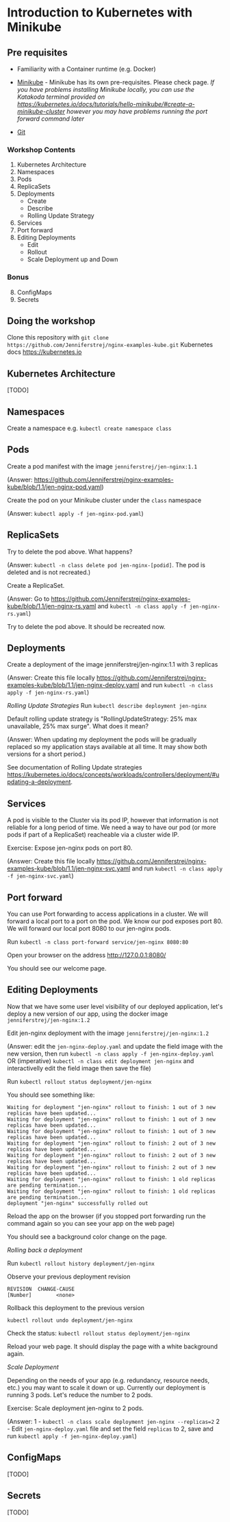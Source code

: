 # Introduction to Kubernetes with Minikube

## Pre requisites

* Familiarity with a Container runtime (e.g. Docker)

* [Minikube](https://kubernetes.io/docs/tasks/tools/install-minikube/) - Minikube has its own pre-requisites. Please check page.
_If you have problems installing Minikube locally, you can use the Katakoda terminal provided on https://kubernetes.io/docs/tutorials/hello-minikube/#create-a-minikube-cluster however you may have problems running the port forward command later_

* [Git](https://www.linode.com/docs/development/version-control/how-to-install-git-on-linux-mac-and-windows/)

### Workshop Contents
1. Kubernetes Architecture
2. Namespaces
3. Pods
4. ReplicaSets
5. Deployments
   - Create
   - Describe
   - Rolling Update Strategy
6. Services
7. Port forward
8. Editing Deployments
   - Edit
   - Rollout
   - Scale Deployment up and Down

### Bonus

8. ConfigMaps
9. Secrets


## Doing the workshop

Clone this repository with `git clone https://github.com/Jenniferstrej/nginx-examples-kube.git`
Kubernetes docs https://kubernetes.io 

## Kubernetes Architecture

[TODO]

## Namespaces

Create a namespace e.g. `kubectl create namespace class`

## Pods

Create a pod manifest with the image `jenniferstrej/jen-nginx:1.1`

(Answer: https://github.com/Jenniferstrej/nginx-examples-kube/blob/1.1/jen-nginx-pod.yaml)

Create the pod on your Minikube cluster under the `class` namespace

(Answer: `kubectl apply -f jen-nginx-pod.yaml`)

## ReplicaSets

Try to delete the pod above. What happens?

(Answer: `kubectl -n class delete pod jen-nginx-[podid]`. The pod is deleted and is not recreated.)

Create a ReplicaSet.

(Answer: Go to https://github.com/Jenniferstrej/nginx-examples-kube/blob/1.1/jen-nginx-rs.yaml and `kubectl -n class apply -f jen-nginx-rs.yaml`)

Try to delete the pod above. It should be recreated now.

## Deployments

Create a deployment of the image jenniferstrej/jen-nginx:1.1 with 3 replicas

(Answer: Create this file locally https://github.com/Jenniferstrej/nginx-examples-kube/blob/1.1/jen-nginx-deploy.yaml and run `kubectl -n class apply -f jen-nginx-rs.yaml`)

_Rolling Update Strategies_
Run `kubectl describe deployment jen-nginx`

Default rolling update strategy is "RollingUpdateStrategy:  25% max unavailable, 25% max surge". What does it mean?

(Answer: When updating my deployment the pods will be gradually replaced so my application stays available at all time. It may show both versions for a short period.)

See documentation of Rolling Update strategies https://kubernetes.io/docs/concepts/workloads/controllers/deployment/#updating-a-deployment.

## Services

A pod is visible to the Cluster via its pod IP, however that information is not reliable for a long period of time. We need a way to have our pod (or more pods if part of a ReplicaSet) reacheable via a cluster wide IP.

Exercise: Expose jen-nginx pods on port 80.

(Answer: Create this file locally https://github.com/Jenniferstrej/nginx-examples-kube/blob/1.1/jen-nginx-svc.yaml and run `kubectl -n class apply -f jen-nginx-svc.yaml`)

## Port forward

You can use Port forwarding to access applications in a cluster. We will forward a local port to a port on the pod.
We know our pod exposes port 80. We will forward our local port 8080 to our jen-nginx pods.

Run `kubectl -n class port-forward service/jen-nginx 8080:80`

Open your browser on the address http://127.0.0.1:8080/

You should see our welcome page.

## Editing Deployments 

Now that we have some user level visibility of our deployed application, let's deploy a new version of our app, using the docker image `jenniferstrej/jen-nginx:1.2`

Edit jen-nginx deployment with the image `jenniferstrej/jen-nginx:1.2`

(Answer: edit the `jen-nginx-deploy.yaml` and update the field image with the new version, then run `kubectl -n class apply -f jen-nginx-deploy.yaml` OR (imperative) `kubectl -n class edit deployment jen-nginx` and interactivelly edit the field image then save the file)

Run `kubectl rollout status deployment/jen-nginx`

You should see something like:

```
Waiting for deployment "jen-nginx" rollout to finish: 1 out of 3 new replicas have been updated...
Waiting for deployment "jen-nginx" rollout to finish: 1 out of 3 new replicas have been updated...
Waiting for deployment "jen-nginx" rollout to finish: 1 out of 3 new replicas have been updated...
Waiting for deployment "jen-nginx" rollout to finish: 2 out of 3 new replicas have been updated...
Waiting for deployment "jen-nginx" rollout to finish: 2 out of 3 new replicas have been updated...
Waiting for deployment "jen-nginx" rollout to finish: 2 out of 3 new replicas have been updated...
Waiting for deployment "jen-nginx" rollout to finish: 1 old replicas are pending termination...
Waiting for deployment "jen-nginx" rollout to finish: 1 old replicas are pending termination...
deployment "jen-nginx" successfully rolled out
```

Reload the app on the browser (if you stopped port forwarding run the command again so you can see your app on the web page)

You should see a background color change on the page.

_Rolling back a deployment_

Run `kubectl rollout history deployment/jen-nginx`

Observe your previous deployment revision
```
REVISION  CHANGE-CAUSE
[Number]        <none>
```

Rollback this deployment to the previous version

`kubectl rollout undo deployment/jen-nginx`

Check the status: `kubectl rollout status deployment/jen-nginx`

Reload your web page. It should display the page with a white background again.

_Scale Deployment_

Depending on the needs of your app (e.g. redundancy, resource needs, etc.) you may want to scale it down or up. Currently our deployment is running 3 pods. Let's reduce the number to 2 pods.

Exercise: Scale deployment jen-nginx to 2 pods.

(Answer: 
1 - `kubectl -n class scale deployment jen-nginx --replicas=2`
2 - Edit `jen-nginx-deploy.yaml` file and set the field `replicas` to 2, save and run `kubectl apply -f jen-nginx-deploy.yaml`)

## ConfigMaps

[TODO]

## Secrets

[TODO]

